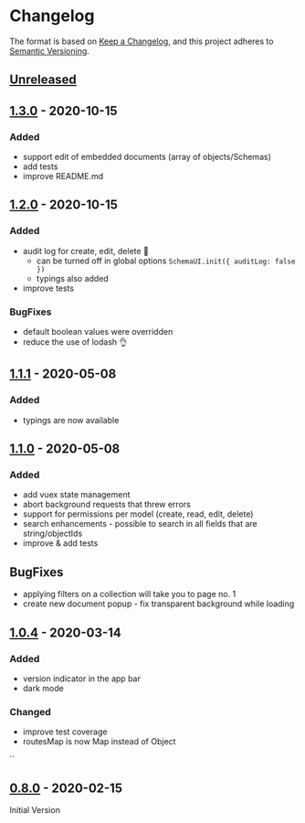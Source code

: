 # Changelog

The format is based on [Keep a Changelog](https://keepachangelog.com/en/1.0.0/),
and this project adheres to [Semantic Versioning](https://semver.org/spec/v2.0.0.html).

## [Unreleased]

## [1.3.0] - 2020-10-15

### Added

- support edit of embedded documents (array of objects/Schemas)
- add tests
- improve README.md

## [1.2.0] - 2020-10-15

### Added

- audit log for create, edit, delete 🕺
    - can be turned off in global options `SchemaUI.init({ auditLog: false })`
    - typings also added
- improve tests

### BugFixes

- default boolean values were overridden
- reduce the use of lodash 👌

## [1.1.1] - 2020-05-08 

### Added

- typings are now available 

## [1.1.0] - 2020-05-08 

### Added

- add vuex state management
- abort background requests that threw errors
- support for permissions per model (create, read, edit, delete)
- search enhancements - possible to search in all fields that are string/objectIds
- improve & add tests

## BugFixes

- applying filters on a collection will take you to page no. 1
- create new document popup - fix transparent background while loading

## [1.0.4] - 2020-03-14 

### Added

- version indicator in the app bar
- dark mode

### Changed

- improve test coverage
- routesMap is now Map instead of Object

``
## [0.8.0] - 2020-02-15

Initial Version


[unreleased]: https://github.com/slocking/schemaui/compare/master...dev
[1.3.0]: https://github.com/slocking/schemaui/compare/v1.2.0...v1.3.0
[1.2.0]: https://github.com/slocking/schemaui/compare/v1.1.1...v1.2.0
[1.1.1]: https://github.com/slocking/schemaui/compare/v1.1.0...v1.1.1
[1.1.0]: https://github.com/slocking/schemaui/compare/v1.0.5...v1.1.0
[1.0.4]: https://github.com/slocking/schemaui/compare/v0.8.0...v1.0.4
[0.8.0]: https://github.com/slocking/schemaui/compare/v0.8.0
